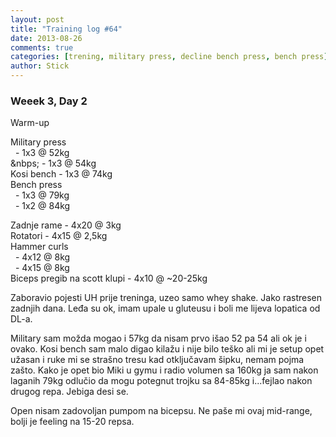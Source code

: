 ```yaml
---
layout: post
title: "Training log #64"
date: 2013-08-26
comments: true
categories: [trening, military press, decline bench press, bench press]
author: Stick
---
```


### Weeek 3, Day 2  

Warm-up  

Military press  
&nbsp; - 1x3 @ 52kg  
&nbps; - 1x3 @ 54kg  
Kosi bench - 1x3 @ 74kg  
Bench press  
&nbsp; - 1x3 @ 79kg   
&nbsp; - 1x2 @ 84kg    

Zadnje rame - 4x20 @ 3kg  
Rotatori - 4x15 @ 2,5kg   
Hammer curls  
&nbsp; - 4x12 @ 8kg  
&nbsp; - 4x15 @ 8kg   
Biceps pregib na scott klupi - 4x10 @ ~20-25kg   

Zaboravio pojesti UH prije treninga, uzeo samo whey shake. Jako rastresen zadnjih dana. Leđa su ok, imam upale u gluteusu i boli me lijeva lopatica od DL-a. 

Military sam možda mogao i 57kg da nisam prvo išao 52 pa 54 ali ok je i ovako. Kosi bench sam malo digao kilažu i nije bilo teško ali mi je setup opet užasan i ruke mi se strašno tresu kad otključavam šipku, nemam pojma zašto. Kako je opet bio Miki u gymu i radio volumen sa 160kg ja sam nakon laganih 79kg odlučio da mogu potegnut trojku sa 84-85kg i...fejlao nakon drugog repa. Jebiga desi se.

Open nisam zadovoljan pumpom na bicepsu. Ne paše mi ovaj mid-range, bolji je feeling na 15-20 repsa.
